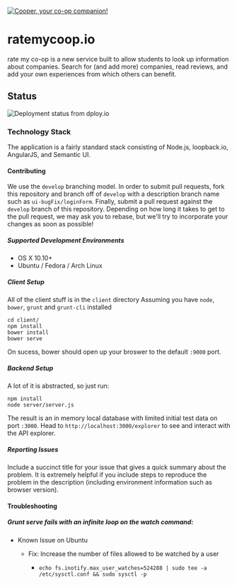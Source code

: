[![Cooper, your co-op companion!](https://ratemycoop.io/images/cooper/cooper_coop_cat.svg)](https://ratemycoop.io/)

# ratemycoop.io

rate my co-op is a new service built to allow students to look up information about companies. Search for (and add more) companies, read reviews, and add your own experiences from which others can benefit.

## Status

![Deployment status from dploy.io](https://ratemycoop-io.dploy.io/badge/02267417976534/22375.svg)

### Technology Stack

The application is a fairly standard stack consisting of Node.js, loopback.io, AngularJS, and Semantic UI.

#### Contributing

We use the `develop` branching model. In order to submit pull requests, fork this repository and branch off of `develop` with a description branch name such as `ui-bugFix/loginForm`. Finally, submit a pull request against the `develop` branch of this repository. Depending on how long it takes to get to the pull request, we may ask you to rebase, but we'll try to incorporate your changes as soon as possible!

##### Supported Development Environments

* OS X 10.10+
* Ubuntu / Fedora / Arch Linux

##### Client Setup

All of the client stuff is in the `client` directory
Assuming you have `node`, `bower`, `grunt` and `grunt-cli` installed

```
cd client/
npm install
bower install
bower serve
```

On sucess, bower should open up your broswer to the default `:9000` port. 

##### Backend Setup

A lot of it is abstracted, so just run:

```
npm install
node server/server.js
```

The result is an in memory local database with limited initial test data on port `:3000`.
Head to `http://localhost:3000/explorer` to see and interact with the API explorer. 

##### Reporting Issues

Include a succinct title for your issue that gives a quick summary about the problem. It is extremely helpful if you include steps to reproduce the problem in the description (including environment information such as browser version).

#### Troubleshooting

##### Grunt serve fails with an infinite loop on the watch command:

* Known Issue on Ubuntu

  * Fix: Increase the number of files allowed to be watched by a user

    * `echo fs.inotify.max_user_watches=524288 | sudo tee -a /etc/sysctl.conf && sudo sysctl -p`
